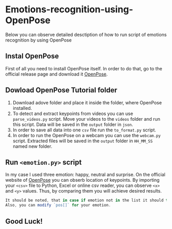 # Emotions-recognition-using-OpenPose
Below you can observe detailed desctiption of how to run script of emotions recognition by using OpenPose

## Instal OpenPose
First of all you need to install OpenPose itself. In order to do that, go to the official release page and download it [OpenPose](https://github.com/CMU-Perceptual-Computing-Lab/openpose/releases).

## Dowload OpenPose Tutorial folder
1. Download adove folder and place it inside the folder, where OpenPose installed.
1. To detect and extract keypoints from videos you can use `parse_videos.py` script. Move your videos to the `videos` folder and run this script. Data will be saved in the `output` folder in `json`.
1. In order to save all data into one `csv` file run the `to_format.py` script.
1. In order to run the OpenPose on a webcam you can use the `webcam.py` script. Extracted files will be saved in the `output` folder in `HH_MM_SS` named new folder.

## Run `<emotion.py>` script
In my case I used three emotion: happy, neutral and surprise. On the official website of [OpenPose](https://github.com/CMU-Perceptual-Computing-Lab/openpose/blob/master/doc/output.md) you can obserb location of keypoints. By importing your `<csv>` file to Python, Excel or online csv reader, you can observe `<x>` and `<y>` values. Thus, by comparing them you will achieve desired results. 

 ```javascript
It should be noted, that in case if emotion not in the list it should throw garbage. 
Also, you can modify `pos[]` for your emotion. 
```

## Good Luck!
